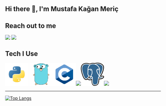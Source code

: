 ## Hi there 🚀, I'm Mustafa Kağan Meriç

## Reach out to me
[<img src="https://simpleicons.org/icons/linkedin.svg" width="" height="50">](https://www.linkedin.com/in/mustafa-kağan-meriç/)
[<img src="https://simpleicons.org/icons/gmail.svg" width="" height="50">](mustafakaganmeric@gmail.com)


## Tech I Use
<img src="https://raw.githubusercontent.com/github/explore/80688e429a7d4ef2fca1e82350fe8e3517d3494d/topics/python/python.png" width="" height="75"> <img src="https://raw.githubusercontent.com/devicons/devicon/master/icons/go/go-original.svg" width="" height="75"><img src="https://raw.githubusercontent.com/github/explore/f3e22f0dca2be955676bc70d6214b95b13354ee8/topics/c/c.png" width="" height="75"><img src="https://upload.wikimedia.org/wikipedia/commons/8/87/Sql_data_base_with_logo.png" width="" height="75"><img src="https://raw.githubusercontent.com/github/explore/80688e429a7d4ef2fca1e82350fe8e3517d3494d/topics/postgresql/postgresql.png" width="" height="75"><img src="https://camo.githubusercontent.com/6dab63ba91f8aaf9245d806ea2dc6aa3d6eb6a5b1c79fd6f57fba3ededfc605d/68747470733a2f2f7777772e766563746f726c6f676f2e7a6f6e652f6c6f676f732f6769742d73636d2f6769742d73636d2d617232312e737667" width="" height="75">

---
[![Top Langs](https://github-readme-stats.vercel.app/api/top-langs/?username=mkaganm&layout=compact)](https://github.com/mkaganm/github-readme-stats)



<!---
mkaganm/mkaganm is a ✨ special ✨ repository because its `README.md` (this file) appears on your GitHub profile.
You can click the Preview link to take a look at your changes.
--->
